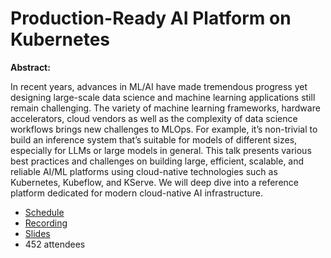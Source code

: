 # Production-Ready AI Platform on Kubernetes

**Abstract:**

In recent years, advances in ML/AI have made tremendous progress yet designing large-scale data science and machine learning applications still remain challenging. The variety of machine learning frameworks, hardware accelerators, cloud vendors as well as the complexity of data science workflows brings new challenges to MLOps. For example, it’s non-trivial to build an inference system that’s suitable for models of different sizes, especially for LLMs or large models in general. This talk presents various best practices and challenges on building large, efficient, scalable, and reliable AI/ML platforms using cloud-native technologies such as Kubernetes, Kubeflow, and KServe. We will deep dive into a reference platform dedicated for modern cloud-native AI infrastructure. 

* [Schedule](https://sched.co/1YhjF)
* [Recording](https://youtu.be/_RthQ01bwU8?si=RtbwPx-uXSO1n17s)
* [Slides](https://docs.google.com/presentation/d/1WXlPpKJ8aCT7HyAwXR1CtazMPEnJI4Fw/edit?usp=sharing&ouid=114396299228948489624&rtpof=true&sd=true)
* 452 attendees
